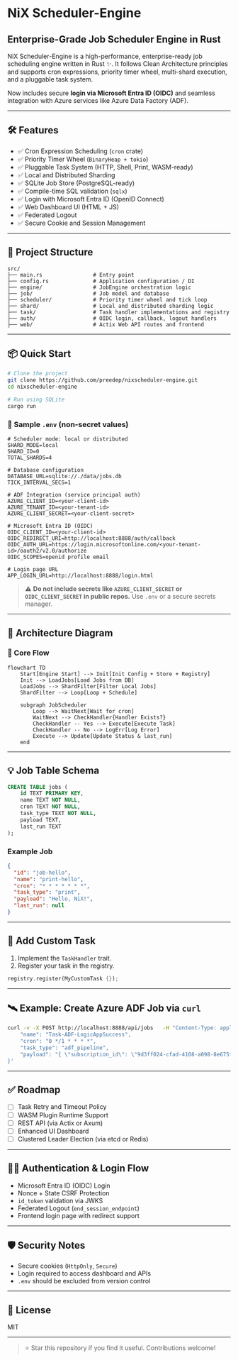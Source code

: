 # NiX Scheduler-Engine

## Enterprise-Grade Job Scheduler Engine in Rust

NiX Scheduler-Engine is a high-performance, enterprise-ready job scheduling engine written in Rust ✨. It follows Clean Architecture principles and supports cron expressions, priority timer wheel, multi-shard execution, and a pluggable task system.

Now includes secure **login via Microsoft Entra ID (OIDC)** and seamless integration with Azure services like Azure Data Factory (ADF).

---

## 🛠 Features

- ✅ Cron Expression Scheduling (`cron` crate)
- ✅ Priority Timer Wheel (`BinaryHeap + tokio`)
- ✅ Pluggable Task System (HTTP, Shell, Print, WASM-ready)
- ✅ Local and Distributed Sharding
- ✅ SQLite Job Store (PostgreSQL-ready)
- ✅ Compile-time SQL validation (`sqlx`)
- ✅ Login with Microsoft Entra ID (OpenID Connect)
- ✅ Web Dashboard UI (HTML + JS)
- ✅ Federated Logout
- ✅ Secure Cookie and Session Management

---

## 🧱 Project Structure

```text
src/
├── main.rs                # Entry point
├── config.rs              # Application configuration / DI
├── engine/                # JobEngine orchestration logic
├── job/                   # Job model and database
├── scheduler/             # Priority timer wheel and tick loop
├── shard/                 # Local and distributed sharding logic
├── task/                  # Task handler implementations and registry
├── auth/                  # OIDC login, callback, logout handlers
├── web/                   # Actix Web API routes and frontend
```

---

## 📦 Quick Start

```bash
# Clone the project
git clone https://github.com/preedep/nixscheduler-engine.git
cd nixscheduler-engine

# Run using SQLite
cargo run
```

### 🧪 Sample `.env` (non-secret values)

```env
# Scheduler mode: local or distributed
SHARD_MODE=local
SHARD_ID=0
TOTAL_SHARDS=4

# Database configuration
DATABASE_URL=sqlite://./data/jobs.db
TICK_INTERVAL_SECS=1

# ADF Integration (service principal auth)
AZURE_CLIENT_ID=<your-client-id>
AZURE_TENANT_ID=<your-tenant-id>
AZURE_CLIENT_SECRET=<your-client-secret>

# Microsoft Entra ID (OIDC)
OIDC_CLIENT_ID=<your-client-id>
OIDC_REDIRECT_URI=http://localhost:8888/auth/callback
OIDC_AUTH_URL=https://login.microsoftonline.com/<your-tenant-id>/oauth2/v2.0/authorize
OIDC_SCOPES=openid profile email

# Login page URL
APP_LOGIN_URL=http://localhost:8888/login.html
```

> ⚠️ **Do not include secrets like `AZURE_CLIENT_SECRET` or `OIDC_CLIENT_SECRET` in public repos.** Use `.env` or a secure secrets manager.

---

## 📌 Architecture Diagram

### 🔧 Core Flow

```mermaid
flowchart TD
    Start[Engine Start] --> Init[Init Config + Store + Registry]
    Init --> LoadJobs[Load Jobs from DB]
    LoadJobs --> ShardFilter[Filter Local Jobs]
    ShardFilter --> Loop[Loop + Schedule]

    subgraph JobScheduler
        Loop --> WaitNext[Wait for cron]
        WaitNext --> CheckHandler{Handler Exists?}
        CheckHandler -- Yes --> Execute[Execute Task]
        CheckHandler -- No --> LogErr[Log Error]
        Execute --> Update[Update Status & last_run]
    end
```

---

## 💡 Job Table Schema

```sql
CREATE TABLE jobs (
    id TEXT PRIMARY KEY,
    name TEXT NOT NULL,
    cron TEXT NOT NULL,
    task_type TEXT NOT NULL,
    payload TEXT,
    last_run TEXT
);
```

### Example Job

```json
{
  "id": "job-hello",
  "name": "print-hello",
  "cron": "* * * * * * *",
  "task_type": "print",
  "payload": "Hello, NiX!",
  "last_run": null
}
```

---

## 🔌 Add Custom Task

1. Implement the `TaskHandler` trait.
2. Register your task in the registry.

```rust
registry.register(MyCustomTask {});
```

---

## 🛰 Example: Create Azure ADF Job via `curl`

```bash
curl -v -X POST http://localhost:8888/api/jobs   -H "Content-Type: application/json"   -d '{
    "name": "Task-ADF-LogicAppSuccess",
    "cron": "0 */1 * * * *",
    "task_type": "adf_pipeline",
    "payload": "{ \"subscription_id\": \"9d3ff024-cfad-4108-a098-8e675fbc4cc4\", \"resource_group\": \"RG-SG-NICKDEV001\", \"factory_name\": \"MyNICKADF001\", \"pipeline\": \"logic-app-success\", \"parameters\": { \"message\": \"Hello, World!\" } }"
}'
```

---

## ✅ Roadmap

- [ ] Task Retry and Timeout Policy
- [ ] WASM Plugin Runtime Support
- [ ] REST API (via Actix or Axum)
- [ ] Enhanced UI Dashboard
- [ ] Clustered Leader Election (via etcd or Redis)

---

## 🧑‍💼 Authentication & Login Flow

- Microsoft Entra ID (OIDC) Login
- Nonce + State CSRF Protection
- `id_token` validation via JWKS
- Federated Logout (`end_session_endpoint`)
- Frontend login page with redirect support

---

## 🛡 Security Notes

- Secure cookies (`HttpOnly`, `Secure`)
- Login required to access dashboard and APIs
- `.env` should be excluded from version control

---

## 📜 License

MIT

---

> ⭐ Star this repository if you find it useful. Contributions welcome!